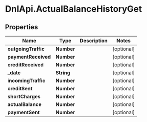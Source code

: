 # DnlApi.ActualBalanceHistoryGet

## Properties
Name | Type | Description | Notes
------------ | ------------- | ------------- | -------------
**outgoingTraffic** | **Number** |  | [optional] 
**paymentReceived** | **Number** |  | [optional] 
**creditReceived** | **Number** |  | [optional] 
**_date** | **String** |  | [optional] 
**incomingTraffic** | **Number** |  | [optional] 
**creditSent** | **Number** |  | [optional] 
**shortCharges** | **Number** |  | [optional] 
**actualBalance** | **Number** |  | [optional] 
**paymentSent** | **Number** |  | [optional] 



